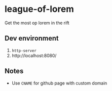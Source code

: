 # league-of-lorem
Get the most op lorem in the rift

## Dev environment
1. ```http-server```
2. http://localhost:8080/

## Notes
- Use ```CNAME``` for github page with custom domain
